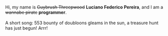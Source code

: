 Hi, my name is ~~Guybrush Threepwood~~ **Luciano Federico Pereira**, and I am a ~~wannabe pirate~~ **programmer**.<br><br>A short song: 553 bounty of doubloons gleams in the sun, a treasure hunt has just begun! Arrr!

